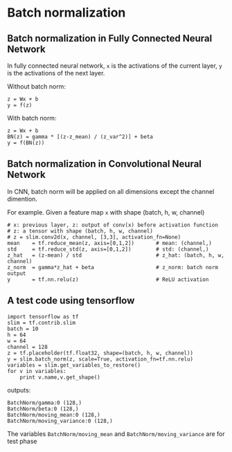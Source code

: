 # Batch normalization

## Batch normalization in Fully Connected Neural Network
In fully connected neural network, ```x``` is the activations of the current layer, ```y``` is the activations of the next layer.

Without batch norm:
```
z = Wx + b
y = f(z)
```

With batch norm:

```
z = Wx + b
BN(z) = gamma * [(z-z_mean) / (z_var^2)] + beta
y = f(BN(z))
```

## Batch normalization in Convolutional Neural Network

In CNN, batch norm will be applied on all dimensions except the channel dimention.

For example. Given a feature map ```x``` with shape (batch, h, w, channel)
```
# x: previous layer, z: output of conv(x) before activation function
# z: a tensor with shape (batch, h, w, channel)
# z = slim.conv2d(x, channel, [3,3], activation_fn=None)
mean    = tf.reduce_mean(z, axis=[0,1,2])       # mean: (channel,)
std     = tf.reduce_std(z, axis=[0,1,2])        # std: (channel,)
z_hat   = (z-mean) / std                        # z_hat: (batch, h, w, channel)
z_norm  = gamma*z_hat + beta                    # z_norm: batch norm output
y       = tf.nn.relu(z)                         # ReLU activation
```
## A test code using tensorflow

```
import tensorflow as tf
slim = tf.contrib.slim
batch = 10
h = 64
w = 64
channel = 128
z = tf.placeholder(tf.float32, shape=(batch, h, w, channel))
y = slim.batch_norm(z, scale=True, activation_fn=tf.nn.relu)
variables = slim.get_variables_to_restore()
for v in variables:
    print v.name,v.get_shape()
```
outputs:
```
BatchNorm/gamma:0 (128,)
BatchNorm/beta:0 (128,)
BatchNorm/moving_mean:0 (128,)
BatchNorm/moving_variance:0 (128,)
```
The variables ```BatchNorm/moving_mean``` and ```BatchNorm/moving_variance``` are for test phase
